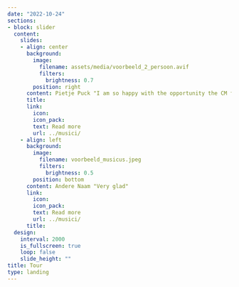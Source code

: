 ```yaml
---
date: "2022-10-24"
sections:
- block: slider
  content:
    slides:
    - align: center
      background:
        image:
          filename: assets/media/voorbeeld_2_persoon.avif
          filters:
            brightness: 0.7
        position: right
      content: Pietje Puck "I am so happy with the opportunity the CM foundation has given me"
      title: 
      link:
        icon: 
        icon_pack: 
        text: Read more
        url: ../musici/
    - align: left
      background:
        image:
          filename: voorbeeld_musicus.jpeg
          filters:
            brightness: 0.5
        position: bottom
      content: Andere Naam "Very glad"
      link:
        icon: 
        icon_pack: 
        text: Read more
        url: ../musici/
      title: 
  design:
    interval: 2000
    is_fullscreen: true
    loop: false
    slide_height: ""
title: Tour
type: landing
---
```

